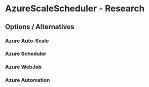 # AzureScaleScheduler - Research

## Options / Alternatives

### Azure Auto-Scale

### Azure Scheduler

### Azure WebJob

### Azure Automation

